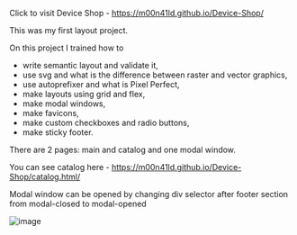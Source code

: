 Click to visit Device Shop - https://m00n41ld.github.io/Device-Shop/

This was my first layout project.

On this project I trained how to
- write semantic layout and validate it,
- use svg and what is the difference between raster and vector graphics,
- use autoprefixer and what is Pixel Perfect,
- make layouts using grid and flex,
- make modal windows, 
- make favicons, 
- make custom checkboxes and radio buttons,
- make sticky footer.

There are 2 pages: main and catalog and one modal window. 

You can see catalog here - https://m00n41ld.github.io/Device-Shop/catalog.html/

Modal window can be opened by changing div selector after footer section from modal-closed to modal-opened 

![image](https://user-images.githubusercontent.com/105647939/221809579-681acb0c-0fda-4e21-a678-831fb47994c9.png)


